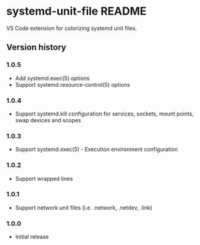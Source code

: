 # systemd-unit-file README

VS Code extension for colorizing systemd unit files.

## Version history

### 1.0.5

- Add systemd.exec(5) options
- Support systemd.resource-control(5) options

### 1.0.4

- Support systemd.kill configuration for services, sockets, mount points, swap devices and scopes

### 1.0.3

- Support systemd.exec(5) - Execution environment configuration

### 1.0.2

- Support wrapped lines

### 1.0.1

- Support network unit files (i.e. .network, .netdev, .link)

### 1.0.0

- Initial release

